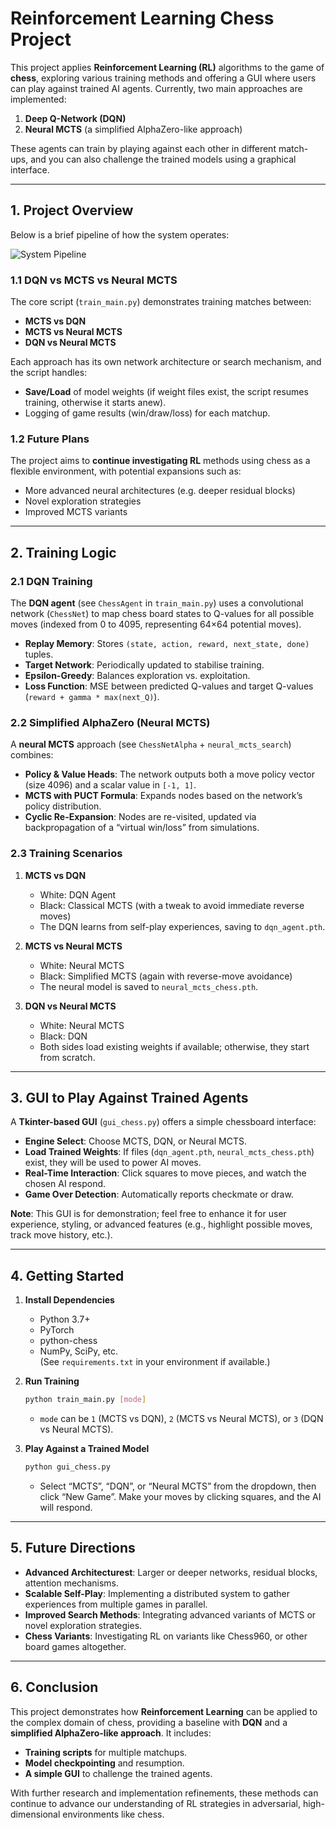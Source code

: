 # Reinforcement Learning Chess Project

This project applies **Reinforcement Learning (RL)** algorithms to the game of **chess**, exploring various training methods and offering a GUI where users can play against trained AI agents. Currently, two main approaches are implemented:

1. **Deep Q-Network (DQN)**
2. **Neural MCTS** (a simplified AlphaZero-like approach)

These agents can train by playing against each other in different match-ups, and you can also challenge the trained models using a graphical interface.

---

## 1. Project Overview

Below is a brief pipeline of how the system operates:

![System Pipeline](https://github.com/user-attachments/assets/e11e9151-bbb6-4aa9-89a5-e277ba206ed5)

### 1.1 DQN vs MCTS vs Neural MCTS

The core script (`train_main.py`) demonstrates training matches between:

- **MCTS vs DQN**  
- **MCTS vs Neural MCTS**  
- **DQN vs Neural MCTS**

Each approach has its own network architecture or search mechanism, and the script handles:
- **Save/Load** of model weights (if weight files exist, the script resumes training, otherwise it starts anew).
- Logging of game results (win/draw/loss) for each matchup.

### 1.2 Future Plans

The project aims to **continue investigating RL** methods using chess as a flexible environment, with potential expansions such as:
- More advanced neural architectures (e.g. deeper residual blocks)
- Novel exploration strategies
- Improved MCTS variants

---

## 2. Training Logic

### 2.1 DQN Training

The **DQN agent** (see `ChessAgent` in `train_main.py`) uses a convolutional network (`ChessNet`) to map chess board states to Q-values for all possible moves (indexed from 0 to 4095, representing 64×64 potential moves).  
- **Replay Memory**: Stores `(state, action, reward, next_state, done)` tuples.  
- **Target Network**: Periodically updated to stabilise training.  
- **Epsilon-Greedy**: Balances exploration vs. exploitation.  
- **Loss Function**: MSE between predicted Q-values and target Q-values (`reward + gamma * max(next_Q)`).

### 2.2 Simplified AlphaZero (Neural MCTS)

A **neural MCTS** approach (see `ChessNetAlpha` + `neural_mcts_search`) combines:
- **Policy & Value Heads**: The network outputs both a move policy vector (size 4096) and a scalar value in `[-1, 1]`.  
- **MCTS with PUCT Formula**: Expands nodes based on the network’s policy distribution.  
- **Cyclic Re-Expansion**: Nodes are re-visited, updated via backpropagation of a “virtual win/loss” from simulations.

### 2.3 Training Scenarios

1. **MCTS vs DQN**  
   - White: DQN Agent  
   - Black: Classical MCTS (with a tweak to avoid immediate reverse moves)
   - The DQN learns from self-play experiences, saving to `dqn_agent.pth`.

2. **MCTS vs Neural MCTS**  
   - White: Neural MCTS  
   - Black: Simplified MCTS (again with reverse-move avoidance)
   - The neural model is saved to `neural_mcts_chess.pth`.

3. **DQN vs Neural MCTS**  
   - White: Neural MCTS  
   - Black: DQN  
   - Both sides load existing weights if available; otherwise, they start from scratch.

---

## 3. GUI to Play Against Trained Agents

A **Tkinter-based GUI** (`gui_chess.py`) offers a simple chessboard interface:
- **Engine Select**: Choose MCTS, DQN, or Neural MCTS.
- **Load Trained Weights**: If files (`dqn_agent.pth`, `neural_mcts_chess.pth`) exist, they will be used to power AI moves.
- **Real-Time Interaction**: Click squares to move pieces, and watch the chosen AI respond.  
- **Game Over Detection**: Automatically reports checkmate or draw.

**Note**: This GUI is for demonstration; feel free to enhance it for user experience, styling, or advanced features (e.g., highlight possible moves, track move history, etc.).

---

## 4. Getting Started

1. **Install Dependencies**  
   - Python 3.7+  
   - PyTorch  
   - python-chess  
   - NumPy, SciPy, etc.  
   (See `requirements.txt` in your environment if available.)

2. **Run Training**  
   ```bash
   python train_main.py [mode]
   ```
   - `mode` can be `1` (MCTS vs DQN), `2` (MCTS vs Neural MCTS), or `3` (DQN vs Neural MCTS).

3. **Play Against a Trained Model**  
   ```bash
   python gui_chess.py
   ```
   - Select “MCTS”, “DQN”, or “Neural MCTS” from the dropdown, then click “New Game”. Make your moves by clicking squares, and the AI will respond.

---

## 5. Future Directions

- **Advanced Architecturest**: Larger or deeper networks, residual blocks, attention mechanisms.
- **Scalable Self-Play**: Implementing a distributed system to gather experiences from multiple games in parallel.
- **Improved Search Methods**: Integrating advanced variants of MCTS or novel exploration strategies.
- **Chess Variants**: Investigating RL on variants like Chess960, or other board games altogether.

---

## 6. Conclusion
This project demonstrates how **Reinforcement Learning** can be applied to the complex domain of chess, providing a baseline with **DQN** and a **simplified AlphaZero-like approach**. It includes:

- **Training scripts** for multiple matchups.
- **Model checkpointing** and resumption.
- **A simple GUI** to challenge the trained agents.

With further research and implementation refinements, these methods can continue to advance our understanding of RL strategies in adversarial, high-dimensional environments like chess.